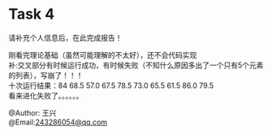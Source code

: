 # Task 4

请补充个人信息后，在此完成报告！  

刚看完理论基础（虽然可能理解的不太好），还不会代码实现  
补:交叉部分有时候运行成功，有时候失败（不知什么原因多出了一个只有5个元素的列表），写崩了！！！  
十次运行结果：84 68.5 57.0 67.5 78.5 73.0 65.5 61.5 86.0 79.5  
看来进化失败了。。。。。。  

@Author:  王兴  
@Email:243286054@qq.com

